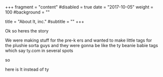 +++
fragment = "content"
#disabled = true
date = "2017-10-05"
weight = 100
#background = ""

title = "About lt, inc."
#subtitle = ""
+++

Ok so heres the story

We were making stuff for the pre-k ers
and wanted to make little tags for the plushie sorta guys
and they were gonna be like the ty beanie babie tags
which say ty.com in several spots

so

here is lt
instead of ty